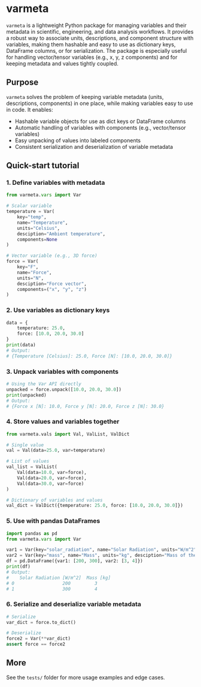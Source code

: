 
# varmeta

`varmeta` is a lightweight Python package for managing variables and their metadata in scientific, engineering, and data analysis workflows. It provides a robust way to associate units, descriptions, and component structure with variables, making them hashable and easy to use as dictionary keys, DataFrame columns, or for serialization. The package is especially useful for handling vector/tensor variables (e.g., x, y, z components) and for keeping metadata and values tightly coupled.

## Purpose

`varmeta` solves the problem of keeping variable metadata (units, descriptions, components) in one place, while making variables easy to use in code. It enables:

- Hashable variable objects for use as dict keys or DataFrame columns
- Automatic handling of variables with components (e.g., vector/tensor variables)
- Easy unpacking of values into labeled components
- Consistent serialization and deserialization of variable metadata

## Quick-start tutorial

### 1. Define variables with metadata

```python
from varmeta.vars import Var

# Scalar variable
temperature = Var(
	key="temp",
	name="Temperature",
	units="Celsius",
	desciption="Ambient temperature",
	components=None
)

# Vector variable (e.g., 3D force)
force = Var(
	key="F",
	name="Force",
	units="N",
	desciption="Force vector",
	components=("x", "y", "z")
)
```

### 2. Use variables as dictionary keys

```python
data = {
	temperature: 25.0,
	force: [10.0, 20.0, 30.0]
}
print(data)
# Output:
# {Temperature [Celsius]: 25.0, Force [N]: [10.0, 20.0, 30.0]}
```

### 3. Unpack variables with components

```python
# Using the Var API directly
unpacked = force.unpack([10.0, 20.0, 30.0])
print(unpacked)
# Output:
# {Force x [N]: 10.0, Force y [N]: 20.0, Force z [N]: 30.0}
```

### 4. Store values and variables together

```python
from varmeta.vals import Val, ValList, ValDict

# Single value
val = Val(data=25.0, var=temperature)

# List of values
val_list = ValList(
	Val(data=10.0, var=force),
	Val(data=20.0, var=force),
	Val(data=30.0, var=force)
)

# Dictionary of variables and values
val_dict = ValDict({temperature: 25.0, force: [10.0, 20.0, 30.0]})
```

### 5. Use with pandas DataFrames

```python
import pandas as pd
from varmeta.vars import Var

var1 = Var(key="solar_radiation", name="Solar Radiation", units="W/m^2", desciption="Solar radiation at surface", components=None)
var2 = Var(key="mass", name="Mass", units="kg", desciption="Mass of the object", components=None)
df = pd.DataFrame({var1: [200, 300], var2: [3, 4]})
print(df)
# Output:
#    Solar Radiation [W/m^2]  Mass [kg]
# 0                  200         3
# 1                  300         4
```

### 6. Serialize and deserialize variable metadata

```python
# Serialize
var_dict = force.to_dict()

# Deserialize
force2 = Var(**var_dict)
assert force == force2
```

## More

See the `tests/` folder for more usage examples and edge cases.


